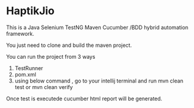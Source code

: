 # HaptikJio

This is a Java Selenium TestNG Maven Cucumber /BDD hybrid automation framework.

You just need to clone and build  the maven project.

You can run the project from 3 ways
1. TestRunner
2. pom.xml
3. using below command , go to your intellij terminal and run 
mvn clean test 
or mvn clean verify

Once test is executede cucumber html report will be generated.

